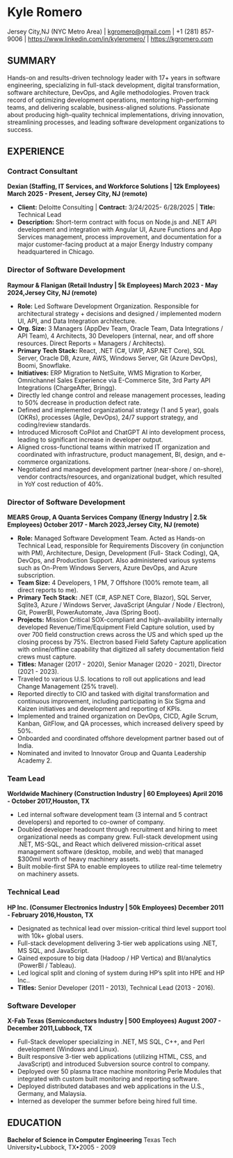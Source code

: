 # Kyle Romero

Jersey City,NJ (NYC Metro Area) | kgromero@gmail.com | +1 (281) 857-9006 | https://www.linkedin.com/in/kyleromero/ | https://kgromero.com

## SUMMARY
Hands-on and results-driven technology leader with 17+ years in software engineering, specializing in full-stack development, digital transformation, software architecture, DevOps, and Agile methodologies. Proven track record of optimizing development operations, mentoring high-performing teams, and delivering scalable, business-aligned solutions. Passionate about producing high-quality technical implementations, driving innovation, streamlining processes, and leading software development organizations to success.

## EXPERIENCE

### Contract Consultant
**Dexian (Staffing, IT Services, and Workforce Solutions | 12k Employees) March 2025 - Present, Jersey City, NJ (remote)**
- **Client:** Deloitte Consulting | **Contract:** 3/24/2025- 6/28/2025  | **Title:** Technical Lead
- **Description:** Short-term contract with focus on Node.js and .NET API development and integration with Angular UI, Azure Functions and App Services management, process improvement, and
documentation for a major customer-facing product at a major Energy Industry company headquartered in Chicago.

### Director of Software Development
**Raymour & Flanigan (Retail Industry | 5k Employees) March 2023 - May 2024,Jersey City, NJ (remote)**
 - **Role:** Led Software Development Organization. Responsible for architectural strategy + decisions and designed / implemented modern UI, API, and Data Integration architecture.
 - **Org. Size:** 3 Managers (AppDev Team, Oracle Team, Data Integrations / API Team), 4 Architects, 30 Developers (internal, near, and off shore resources. Direct Reports = Managers / Architects).
 - **Primary Tech Stack:** React, .NET (C#, UWP, ASP.NET Core), SQL Server, Oracle DB, Azure, AWS, Windows Server, Git (Azure DevOps), Boomi, Snowflake.
 - **Initiatives:** ERP Migration to NetSuite, WMS Migration to Korber, Omnichannel Sales Experience via E-Commerce Site, 3rd Party API Integrations (ChargeAfter, Bringg).
 - Directly led change control and release management processes, leading to 50% decrease in production defect rate.
 - Defined and implemented organizational strategy (1 and 5 year), goals (OKRs), processes (Agile, DevOps), 24/7 support strategy, and coding/review standards.
 - Introduced Microsoft CoPilot and ChatGPT AI into development process, leading to significant increase in developer output.
 - Aligned cross-functional teams within matrixed IT organization and coordinated with infrastructure, product management, BI, design, and e-commerce organizations.
 - Negotiated and managed development partner (near-shore / on-shore), vendor contracts/resources, and organizational budget, which resulted in YoY cost reduction of 40%.

### Director of Software Development
**MEARS Group, A Quanta Services Company (Energy Industry | 2.5k Employees) October 2017 - March 2023,Jersey City, NJ (remote)**
 - **Role:** Managed Software Development Team. Acted as Hands-on Technical Lead, responsible for Requirements Discovery (in conjunction with PM), Architecture, Design, Development (Full-
Stack Coding), QA, DevOps, and Production Support. Also administered various systems such as On-Prem Windows Servers, Azure DevOps, and Azure subscription.
 - **Team Size:** 4 Developers, 1 PM, 7 Offshore (100% remote team, all direct reports to me).
 - **Primary Tech Stack:** .NET (C#, ASP.NET Core, Blazor), SQL Server, Sqlite3, Azure / Windows Server, JavaScript (Angular / Node / Electron), Git, PowerBI, PowerAutomate, Java (Spring Boot).
 - **Projects:** Mission Critical SOX-compliant and high-availability internally developed Revenue/Time/Equipment Field Capture solution, used by over 700 field construction crews across the US and which sped up the closing process by 75%. Electron based Field Safety Capture application with online/offline capability that digitized all safety documentation field crews must capture.
 - **Titles:** Manager (2017 - 2020), Senior Manager (2020 - 2021), Director (2021 - 2023).
 - Traveled to various U.S. locations to roll out applications and lead Change Management (25% travel).
 - Reported directly to CIO and tasked with digital transformation and continuous improvement, including participating in Six Sigma and Kaizen initiatives and development and reporting of KPIs.
 - Implemented and trained organization on DevOps, CICD, Agile Scrum, Kanban, GitFlow, and QA processes, which increased delivery speed by 50%.
 - Onboarded and coordinated offshore development partner based out of India.
 - Nominated and invited to Innovator Group and Quanta Leadership Academy 2.

### Team Lead
**Worldwide Machinery (Construction Industry | 60 Employees) April 2016 - October 2017,Houston, TX**
- Led internal software development team (3 internal and 5 contract developers) and reported to co-owner of company.
- Doubled developer headcount through recruitment and hiring to meet organizational needs as company grew.
    Full-stack development using .NET, MS-SQL, and React which delivered mission-critical asset management software (desktop, mobile, and web) that managed $300mil worth of
    heavy machinery assets.
- Built mobile-first SPA to enable employees to utilize real-time telemetry on machinery assets.

### Technical Lead
**HP Inc. (Consumer Electronics Industry | 50k Employees) December 2011 - February 2016,Houston, TX**
- Designated as technical lead over mission-critical third level support tool with 10k+ global users.
- Full-stack development delivering 3-tier web applications using .NET, MS SQL, and JavaScript.
- Gained exposure to big data (Hadoop / HP Vertica) and BI/analytics (PowerBI / Tableau).
- Led logical split and cloning of system during HPʼs split into HPE and HP Inc..
- **Titles:** Senior Developer (2011 - 2013), Technical Lead (2013 - 2016).

### Software Developer
**X-Fab Texas (Semiconductors Industry | 500 Employees) August 2007 - December 2011,Lubbock, TX**
- Full-Stack developer specializing in .NET, MS SQL, C++, and Perl development (Windows and Linux).
- Built responsive 3-tier web applications (utilizing HTML, CSS, and JavaScript) and introduced Subversion source control to company.
- Deployed over 50 plasma trace machine monitoring Perle Modules that integrated with custom built monitoring and reporting software.
- Deployed distributed databases and web applications in the U.S., Germany, and Malaysia.
- Interned as developer the summer before being hired full time.

## EDUCATION

**Bachelor of Science in Computer Engineering**
Texas Tech University•Lubbock, TX•2005 - 2009


